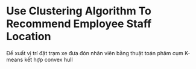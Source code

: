 # Use Clustering Algorithm To Recommend Employee Staff Location
Đề xuất vị trí đặt trạm xe đưa đón nhân viên bằng thuật toán phâm cụm K-means kết hợp convex hull

